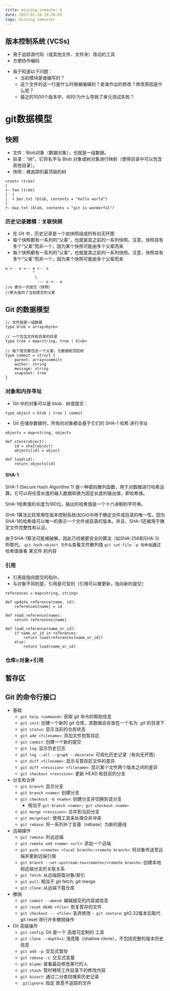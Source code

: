 ```yaml
---
title: missing_semester_6
date: 2023-01-28 19:28:03
tags: missing semester
---
```

## 版本控制系统 (VCSs) 
- 用于追踪源代码（或其他文件、文件夹）改动的工具
- 方便协作编码
<!-- more -->
- 易于知道以下问题：
  - 当前模块是谁编写的？
  - 这个文件的这一行是什么时候被编辑的？是谁作出的修改？修改原因是什么呢？
  - 最近的1000个版本中，何时/为什么导致了单元测试失败？
# git数据模型
## 快照
- 文件：Blob对象（数据对象），也就是一组数据。
- 目录：“树”，它将名字与 Blob 对象或树对象进行映射（使得目录中可以包含其他目录）。
- 快照：被追踪的最顶层的树
```
<root> (tree)
|
+- foo (tree)
|  |
|  + bar.txt (blob, contents = "hello world")
|
+- baz.txt (blob, contents = "git is wonderful")
```
### 历史记录建模：关联快照
- 在 Git 中，历史记录是一个由快照组成的有向无环图
- 每个快照都有一系列的“父辈”，也就是其之前的一系列快照。注意，快照具有多个“父辈”而非一个，因为某个快照可能由多个父辈而来
- 每个快照都有一系列的“父辈”，也就是其之前的一系列快照。注意，快照具有多个“父辈”而非一个，因为某个快照可能由多个父辈而来
```
o <-- o <-- o <-- o
            ^  
             \
              --- o <-- o
//o 表示一次提交（快照）
//箭头指向了当前提交的父辈
```
## Git 的数据模型
```
// 文件就是一组数据
type blob = array<byte>

// 一个包含文件和目录的目录
type tree = map<string, tree | blob>

// 每个提交都包含一个父辈，元数据和顶层树
type commit = struct {
    parent: array<commit>
    author: string
    message: string
    snapshot: tree
}
```
### 对象和内存寻址
- Git 中的对象可以是 blob、树或提交：
```
type object = blob | tree | commit
```
- Git 在储存数据时，所有的对象都会基于它们的 SHA-1 哈希 进行寻址
```
objects = map<string, object>

def store(object):
    id = sha1(object)
    objects[id] = object

def load(id):
    return objects[id]
```
#### SHA-1 
SHA-1 (Secure Hash Algorithm 1) 是一种密码散列函数，用于对数据进行哈希运算。它可以将任意长度的输入数据转换为固定长度的输出值，即哈希值。  

SHA-1哈希值的长度为160位，输出的哈希值是一个十六进制的字符串。  

SHA-1算法比较常用在版本控制系统(如Git)中用于确定文件或目录的唯一性，因为SHA-1的哈希值可以唯一的表示一个文件或目录的版本。并且，SHA-1还被用于确定文件完整性和认证。  

由于SHA-1算法可能被破解，因此已经被更安全的算法（如SHA-256和SHA-3）所取代。
``git hash-object 文件名``查看文件散列值
``git cat-file -p 哈希值``通过哈希值查看 某文件 的内容
### 引用
- 引用是指向提交的指针。
- 与对象不同的是，引用是可变的（引用可以被更新，指向新的提交）
```
references = map<string, string>

def update_reference(name, id):
    references[name] = id

def read_reference(name):
    return references[name]

def load_reference(name_or_id):
    if name_or_id in references:
        return load(references[name_or_id])
    else:
        return load(name_or_id)
```
### 仓库=对象+引用
## 暂存区
## Git 的命令行接口
- 基础
  - ``git help <command>``: 获取 git 命令的帮助信息
  - ``git init``: 创建一个新的 git 仓库，其数据会存放在一个名为 .git 的目录下
  - ``git status``: 显示当前的仓库状态
  - ``git add <filename>``: 添加文件到暂存区
  - ``git commit``: 创建一个新的提交
  - ``git log``: 显示历史日志
  - ``git log --all --graph --decorate``: 可视化历史记录（有向无环图）
  - ``git diff <filename>``: 显示与暂存区文件的差异
  - ``git diff <revision> <filename>``: 显示某个文件两个版本之间的差异
  - ``git checkout <revision>``: 更新 HEAD 和目前的分支
- 分支和合并
  - ``git branch``: 显示分支
  - ``git branch <name>``: 创建分支
  - ``git checkout -b <name>``: 创建分支并切换到该分支
    - 相当于 ``git branch <name>; git checkout <name>``
  - ``git merge <revision>``: 合并到当前分支
  - ``git mergetool``: 使用工具来处理合并冲突
  - ``git rebase``: 将一系列补丁变基（rebase）为新的基线
- 远端操作
  - ``git remote``: 列出远端
  - ``git remote add <name> <url>``: 添加一个远端
  - ``git push <remote> <local branch>:<remote branch>``: 将对象传送至远端并更新远端引用
  - ``git branch --set-upstream-to=<remote>/<remote branch>``: 创建本地和远端分支的关联关系
  - ``git fetch``: 从远端获取对象/索引
  - ``git pull``: 相当于 git fetch; git merge
  - ``git clone``: 从远端下载仓库
- 撤销
  - ``git commit --amend``: 编辑提交的内容或信息
  - ``git reset HEAD <file>``: 恢复暂存的文件
  - ``git checkout -- <file>``: 丢弃修改
-`` git restore``: git2.32版本后取代git reset 进行许多撤销操作
- Git 高级操作
  - ``git config``: Git 是一个 高度可定制的 工具
  - ``git clone --depth=1``: 浅克隆（shallow clone），不包括完整的版本历史信息
  - ``git add -p``: 交互式暂存
  - ``git rebase -i``: 交互式变基
  - ``git blame``: 查看最后修改某行的人
  - ``git stash``: 暂时移除工作目录下的修改内容
  - ``git bisect``: 通过二分查找搜索历史记录
  - ``.gitignore``: 指定 故意不追踪的文件
